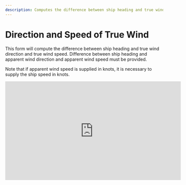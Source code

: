 ```yaml
---
description: Computes the difference between ship heading and true wind direction and true wind speed.
---
```

# Direction and Speed of True Wind
This form will compute the difference between ship heading and true wind direction and true wind speed. Difference between ship heading and apparent wind direction and apparent wind speed must be provided.

Note that if apparent wind speed is supplied in knots, it is necessary to supply the ship speed in knots.

<iframe width="560" height="315" src="https://www.youtube.com/embed/W5_e7Eh9Fv0" title="YouTube video player" frameborder="0" allow="accelerometer; autoplay; clipboard-write; encrypted-media; gyroscope; picture-in-picture" allowfullscreen></iframe>

